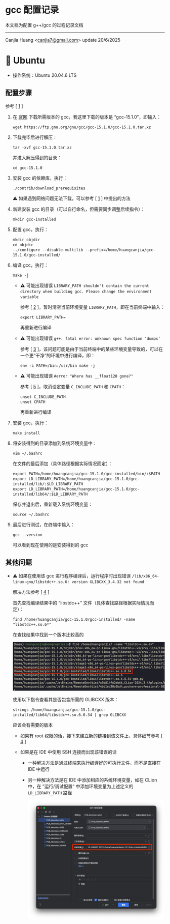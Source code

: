 # gcc 配置记录

本文档为配置 g++/gcc 的过程记录文档

---

Canjia Huang <<canjia7@gmail.com>> update 20/6/2025

# :penguin: Ubuntu

- 操作系统：Ubuntu 20.04.6 LTS

## 配置步骤

参考 [ [1] ]

1. 在 [官网](http://ftp.gnu.org/gnu/gcc/) 下载所需版本的 gcc，我这里下载的版本是 “gcc-15.1.0”，即输入：

    ```
    wget https://ftp.gnu.org/gnu/gcc/gcc-15.1.0/gcc-15.1.0.tar.xz
    ```

2. 下载完毕后进行解压：

    ```
    tar -xvf gcc-15.1.0.tar.xz
    ```

    并进入解压得到的目录：

    ```
    cd gcc-15.1.0
    ```

3. 安装 gcc 的依赖库，执行：

    ```
    ./contrib/download_prerequisites
    ```

    :warning: 如果遇到网络问题无法下载，可以参考 [ [1] ] 中提出的方法

4. 新建安装 gcc 的目录（可以自行命名，但需要同步调整后续指令）：

    ```
    mkdir gcc-installed
    ```

5. 配置 gcc，执行：

    ```
    mkdir objdir
    cd objdir
    ../configure --disable-multilib --prefix=/home/huangcanjia/gcc-15.1.0/gcc-installed/
    ```

6. 编译 gcc，执行：

    ```
    make -j
    ```

    - :warning: 可能出现错误 `LIBRARY_PATH shouldn't contain the current directory when building gcc. Please change the environment variable`

        参考 [ [2] ]，暂时清空当前环境变量 `LIBRARY_PATH`，即在当前终端中输入：

        ```
        export LIBRARY_PATH=
        ```

        再重新进行编译
    
    - :warning: 可能出现错误 `g++: fatal error: unknown spec function ‘dumps’`

        参考 [ [3] ]，该问题可能是由于当前终端中的某些环境变量导致的，可以在一个更“干净”的环境中进行编译，即：

        ```
        env -i PATH=/bin:/usr/bin make -j
        ```
  
        <!-- 可能是因为编译该版本 gcc 所需的宿主 gcc 版本太低导致的（我这里的宿主 gcc 版本为 10.5.0），可以通过该文档前述步骤先配置一个稍微高一点版本的 gcc（我这里重新配置了版本为 12.1.0 的 gcc）作为宿主 gcc，再配置更高版本的 gcc -->

    - :warning: 可能出现错误 `#error "Where has __float128 gone?"`

        参考 [ [5] ]，取消设定变量 `C_INCLUDE_PATH` 和 `CPATH`：

        ```
        unset C_INCLUDE_PATH
        unset CPATH
        ```

        再重新进行编译

7. 安装 gcc，执行：

    ```
    make install
    ```

8. 将安装得到的目录添加到系统环境变量中：

    ```
    vim ~/.bashrc
    ```

    在文件的最后添加（具体路径根据实际情况而定）：

    ```
    export PATH=/home/huangcanjia/gcc-15.1.0/gcc-installed/bin/:$PATH
    export LD_LIBRARY_PATH=/home/huangcanjia/gcc-15.1.0/gcc-installed/lib/:$LD_LIBRARY_PATH
    export LD_LIBRARY_PATH=/home/huangcanjia/gcc-15.1.0/gcc-installed/lib64/:$LD_LIBRARY_PATH
    ```

    保存并退出后，重新载入系统环境变量：

    ```
    source ~/.bashrc
    ```

9. 最后进行测试，在终端中输入：

    ```
    gcc --version
    ```

    可以看到现在使用的是安装得到的 gcc

## 其他问题

- :warning: 如果在使用该 gcc 进行程序编译后，运行程序时出现错误 `/lib/x86_64-linux-gnu/libstdc++.so.6: version GLIBCXX_3.4.32 not found`

    解决方法参考 [ [4] ]

    首先查找编译结果中的 “libstdc++” 文件（具体查找路径根据实际情况而定）：

    ```
    find /home/huangcanjia/gcc-15.1.0/gcc-installed/ -name "libstdc++.so.6*"
    ```

    在查找结果中找到一个版本比较高的
    
    ![alt text](.pic/image.png)

    使用以下指令查看其是否包含所需的 GLIBCXX 版本：

    ```
    strings /home/huangcanjia/gcc-15.1.0/gcc-installed/lib64/libstdc++.so.6.0.34 | grep GLIBCXX
    ```

    应该会有需要的版本

    - 如果有 root 权限的话，接下来建立新的链接到该文件上，具体细节参考 [ [4] ]

    - 如果是在 IDE 中使用 SSH 连接而出现该错误的话
      - 一种解决方法是通过终端来执行编译好的可执行文件，而不是直接在 IDE 中运行
      - 另一种解决方法是在 IDE 中添加相应的系统环境变量，如在 CLion 中，在 ”运行/调试配置“ 中添加环境变量为上述定义的 `LD_LIBRARY_PATH` 路径

        ![alt text](.pic/image1.png)


[1]: https://blog.csdn.net/Fhujinwu/article/details/113786909
[2]: https://blog.csdn.net/nianjiuhuiyi/article/details/126499209
[3]: https://superuser.com/questions/1161220/how-to-build-gcc-6-x-0-on-x64-without-unknown-spec-complain
[4]: https://blog.csdn.net/weixin_39379635/article/details/129159713
[5]: https://stackoverflow.com/questions/17581278/how-to-resolve-gcc-bootstrap-error-where-has-float-128-gone